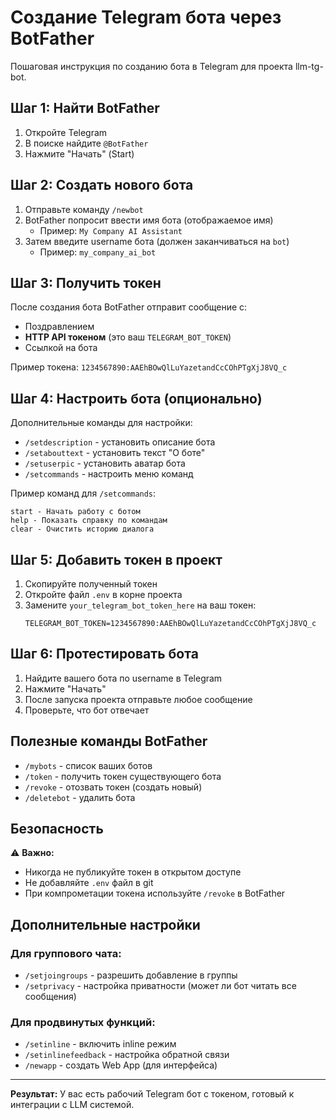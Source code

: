 # Создание Telegram бота через BotFather

Пошаговая инструкция по созданию бота в Telegram для проекта llm-tg-bot.

## Шаг 1: Найти BotFather

1. Откройте Telegram
2. В поиске найдите `@BotFather`
3. Нажмите "Начать" (Start)

## Шаг 2: Создать нового бота

1. Отправьте команду `/newbot`
2. BotFather попросит ввести имя бота (отображаемое имя)
   - Пример: `My Company AI Assistant`
3. Затем введите username бота (должен заканчиваться на `bot`)
   - Пример: `my_company_ai_bot`

## Шаг 3: Получить токен

После создания бота BotFather отправит сообщение с:
- Поздравлением
- **HTTP API токеном** (это ваш `TELEGRAM_BOT_TOKEN`)
- Ссылкой на бота

Пример токена: `1234567890:AAEhBOwQlLuYazetandCcCOhPTgXjJ8VQ_c`

## Шаг 4: Настроить бота (опционально)

Дополнительные команды для настройки:

- `/setdescription` - установить описание бота
- `/setabouttext` - установить текст "О боте"
- `/setuserpic` - установить аватар бота
- `/setcommands` - настроить меню команд

Пример команд для `/setcommands`:
```
start - Начать работу с ботом
help - Показать справку по командам
clear - Очистить историю диалога
```

## Шаг 5: Добавить токен в проект

1. Скопируйте полученный токен
2. Откройте файл `.env` в корне проекта
3. Замените `your_telegram_bot_token_here` на ваш токен:
   ```env
   TELEGRAM_BOT_TOKEN=1234567890:AAEhBOwQlLuYazetandCcCOhPTgXjJ8VQ_c
   ```

## Шаг 6: Протестировать бота

1. Найдите вашего бота по username в Telegram
2. Нажмите "Начать"
3. После запуска проекта отправьте любое сообщение
4. Проверьте, что бот отвечает

## Полезные команды BotFather

- `/mybots` - список ваших ботов
- `/token` - получить токен существующего бота
- `/revoke` - отозвать токен (создать новый)
- `/deletebot` - удалить бота

## Безопасность

⚠️ **Важно:**
- Никогда не публикуйте токен в открытом доступе
- Не добавляйте `.env` файл в git
- При компрометации токена используйте `/revoke` в BotFather

## Дополнительные настройки

### Для группового чата:
- `/setjoingroups` - разрешить добавление в группы
- `/setprivacy` - настройка приватности (может ли бот читать все сообщения)

### Для продвинутых функций:
- `/setinline` - включить inline режим
- `/setinlinefeedback` - настройка обратной связи
- `/newapp` - создать Web App (для интерфейса)

---

**Результат:** У вас есть рабочий Telegram бот с токеном, готовый к интеграции с LLM системой.
